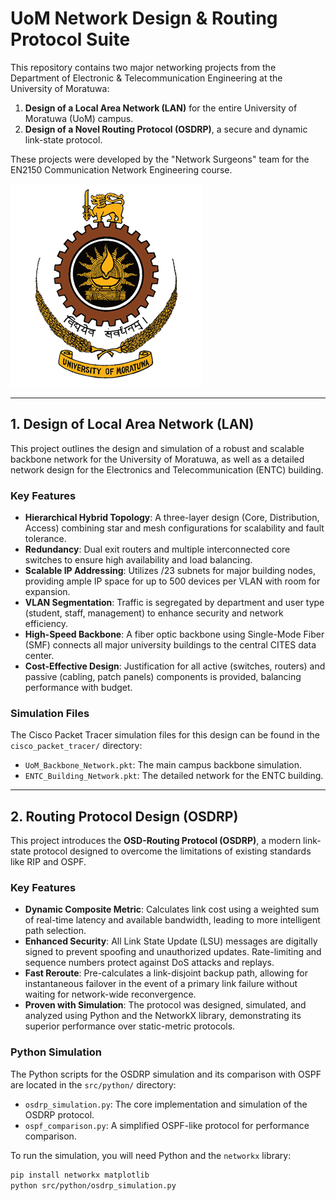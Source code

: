 # UoM Network Design & Routing Protocol Suite

This repository contains two major networking projects from the Department of Electronic & Telecommunication Engineering at the University of Moratuwa:
1.  **Design of a Local Area Network (LAN)** for the entire University of Moratuwa (UoM) campus.
2.  **Design of a Novel Routing Protocol (OSDRP)**, a secure and dynamic link-state protocol.

These projects were developed by the "Network Surgeons" team for the EN2150 Communication Network Engineering course.

![University of Moratuwa Logo](img/uom_logo.png)

---

## 1. Design of Local Area Network (LAN)

This project outlines the design and simulation of a robust and scalable backbone network for the University of Moratuwa, as well as a detailed network design for the Electronics and Telecommunication (ENTC) building.

### Key Features
-   **Hierarchical Hybrid Topology**: A three-layer design (Core, Distribution, Access) combining star and mesh configurations for scalability and fault tolerance.
-   **Redundancy**: Dual exit routers and multiple interconnected core switches to ensure high availability and load balancing.
-   **Scalable IP Addressing**: Utilizes /23 subnets for major building nodes, providing ample IP space for up to 500 devices per VLAN with room for expansion.
-   **VLAN Segmentation**: Traffic is segregated by department and user type (student, staff, management) to enhance security and network efficiency.
-   **High-Speed Backbone**: A fiber optic backbone using Single-Mode Fiber (SMF) connects all major university buildings to the central CITES data center.
-   **Cost-Effective Design**: Justification for all active (switches, routers) and passive (cabling, patch panels) components is provided, balancing performance with budget.


### Simulation Files
The Cisco Packet Tracer simulation files for this design can be found in the `cisco_packet_tracer/` directory:
-   `UoM_Backbone_Network.pkt`: The main campus backbone simulation.
-   `ENTC_Building_Network.pkt`: The detailed network for the ENTC building.

---

## 2. Routing Protocol Design (OSDRP)

This project introduces the **OSD-Routing Protocol (OSDRP)**, a modern link-state protocol designed to overcome the limitations of existing standards like RIP and OSPF.

### Key Features
-   **Dynamic Composite Metric**: Calculates link cost using a weighted sum of real-time latency and available bandwidth, leading to more intelligent path selection.
-   **Enhanced Security**: All Link State Update (LSU) messages are digitally signed to prevent spoofing and unauthorized updates. Rate-limiting and sequence numbers protect against DoS attacks and replays.
-   **Fast Reroute**: Pre-calculates a link-disjoint backup path, allowing for instantaneous failover in the event of a primary link failure without waiting for network-wide reconvergence.
-   **Proven with Simulation**: The protocol was designed, simulated, and analyzed using Python and the NetworkX library, demonstrating its superior performance over static-metric protocols.

### Python Simulation
The Python scripts for the OSDRP simulation and its comparison with OSPF are located in the `src/python/` directory:
-   `osdrp_simulation.py`: The core implementation and simulation of the OSDRP protocol.
-   `ospf_comparison.py`: A simplified OSPF-like protocol for performance comparison.

To run the simulation, you will need Python and the `networkx` library:
```bash
pip install networkx matplotlib
python src/python/osdrp_simulation.py
